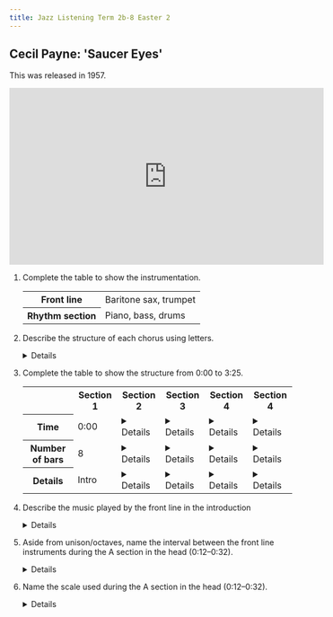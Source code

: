 ```yaml
---
title: Jazz Listening Term 2b-8 Easter 2
---
```


## Cecil Payne: 'Saucer Eyes'

This was released in 1957.

<iframe width="560" height="315" src="https://www.youtube.com/embed/Yu33E5DHKe8?start=0&end=205" title="YouTube video player" frameborder="0" allow="accelerometer; autoplay; clipboard-write; encrypted-media; gyroscope; picture-in-picture" allowfullscreen></iframe>

1. Complete the table to show the instrumentation.

	<table>
	<tr>
		<th>Front line</th><td>Baritone sax, trumpet</td>
	</tr>
	<tr>
		<th>Rhythm section</th><td>Piano, bass, drums</td>
	</tr>
	</table>

2. Describe the structure of each chorus using letters.

	<details>AABA (where the final A is slightly lengthened)</details>	
	
2. Complete the table to show the structure from 0:00 to 3:25.

	<table>
	<tr>
		<th>&nbsp;</th>
		<th>Section 1</th>
		<th>Section 2</th>
		<th>Section 3</th>
		<th>Section 4</th>
		<th>Section 4</th>
	</tr>
	
	<tr>
		<th>Time</th>
		<td>0:00</td>
		<td><details>0:12</details></td>
		<td><details>1:00</details></td>
		<td><details>1:48</details></td>
		<td><details>2:36</details></td>
	</tr>
	
	<tr>
		<th>Number of bars</th>
		<td>8</td>
		<td><details>36</details></td>
		<td><details>36</details></td>
		<td><details>36</details></td>
		<td><details>36</details></td>
	
	<tr>
		<th>Details</th>
		<td>Intro</td>
		<td><details>Head</details></td>
		<td><details>Baritone sax solo</details></td>
		<td><details>Baritone sax solo (2nd chorus)</details></td>
		<td><details>Trumpet solo</details></td>
	</tr>
	</table>
	
3. Describe the music played by the front line in the introduction

	<details>
		<ul>
			<li>Starts on beat 2.5</li>
			<li>Anacrusis</li>
			<li>Uses a narrow range of notes</li>
			<li>Mostly uses the third, fourth and fifth scale degrees</li>
			<li>Unison/in octaves</li>
			<li>Cross-rhythm at the end of the introduction</li>
		</ul>
	</details>
	
4. Aside from unison/octaves, name the interval between the front line instruments during the A section in the head (0:12–0:32).

	<details>(Compound) third; ninth.</details>
	
5. Name the scale used during the A section in the head (0:12–0:32).

	<details>Major scale</details>
